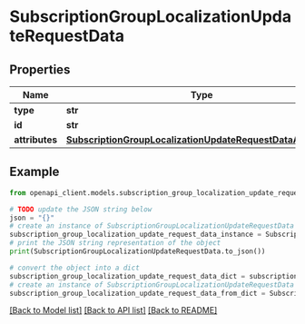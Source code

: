 # SubscriptionGroupLocalizationUpdateRequestData


## Properties

Name | Type | Description | Notes
------------ | ------------- | ------------- | -------------
**type** | **str** |  | 
**id** | **str** |  | 
**attributes** | [**SubscriptionGroupLocalizationUpdateRequestDataAttributes**](SubscriptionGroupLocalizationUpdateRequestDataAttributes.md) |  | [optional] 

## Example

```python
from openapi_client.models.subscription_group_localization_update_request_data import SubscriptionGroupLocalizationUpdateRequestData

# TODO update the JSON string below
json = "{}"
# create an instance of SubscriptionGroupLocalizationUpdateRequestData from a JSON string
subscription_group_localization_update_request_data_instance = SubscriptionGroupLocalizationUpdateRequestData.from_json(json)
# print the JSON string representation of the object
print(SubscriptionGroupLocalizationUpdateRequestData.to_json())

# convert the object into a dict
subscription_group_localization_update_request_data_dict = subscription_group_localization_update_request_data_instance.to_dict()
# create an instance of SubscriptionGroupLocalizationUpdateRequestData from a dict
subscription_group_localization_update_request_data_from_dict = SubscriptionGroupLocalizationUpdateRequestData.from_dict(subscription_group_localization_update_request_data_dict)
```
[[Back to Model list]](../README.md#documentation-for-models) [[Back to API list]](../README.md#documentation-for-api-endpoints) [[Back to README]](../README.md)


